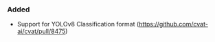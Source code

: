 ### Added

- Support for YOLOv8 Classification format
  (<https://github.com/cvat-ai/cvat/pull/8475>)
